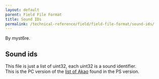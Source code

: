 ```yaml
---
layout: default
parent: Field File Format
title: Sound IDs
permalink: /technical-reference/field/field-file-format/sound-ids/
---
```


By myst6re.

## Sound ids

This file is just a list of uint32, each uint32 is a sound identifier.  
This is the PC version of the [list of Akao](../../Miscellaneous/PlaystationMedia.md#Second_file_.28.2A.MAP.29) found in the PS version.
